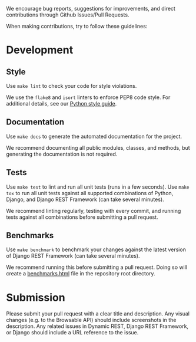 We encourage bug reports, suggestions for improvements, and direct contributions through Github Issues/Pull Requests.

When making contributions, try to follow these guidelines:

# Development

## Style

Use `make lint` to check your code for style violations.

We use the `flake8` and `isort` linters to enforce PEP8 code style. 
For additional details, see our [Python style guide](https://github.com/AltSchool/Python).

## Documentation

Use `make docs` to generate the automated documentation for the project.

We recommend documenting all public modules, classes, and methods, but generating the documentation is not required.

## Tests

Use `make test` to lint and run all unit tests (runs in a few seconds).
Use `make tox` to run all unit tests against all supported combinations of Python, Django, and Django REST Framework (can take several minutes).

We recommend linting regularly, testing with every commit, and running tests against all combinations before submitting a pull request.

## Benchmarks

Use `make benchmark` to benchmark your changes against the latest version of Django REST Framework (can take several minutes).

We recommend running this before submitting a pull request. Doing so will create a [benchmarks.html](benchmarks.html) file in the repository root directory.

# Submission

Please submit your pull request with a clear title and description.
Any visual changes (e.g. to the Browsable API) should include screenshots in the description.
Any related issues in Dynamic REST, Django REST Framework, or Django should include a URL reference to the issue.
